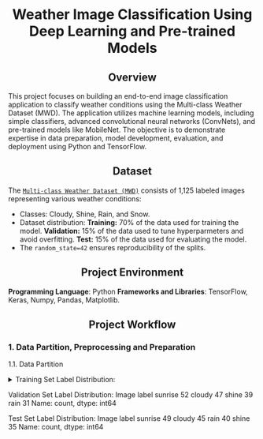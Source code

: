 # __<center> Weather Image Classification Using Deep Learning and Pre-trained Models </center>__

## __<center>Overview</center>__
This project focuses on building an end-to-end image classification application to classify weather conditions using the Multi-class Weather Dataset (MWD).
The application utilizes machine learning models, including simple classifiers, advanced convolutional neural networks (ConvNets), and pre-trained models like MobileNet. 
The objective is to demonstrate expertise in data preparation, model development, evaluation, and deployment using Python and TensorFlow.

## __<center>Dataset</center>__
The [`Multi-class Weather Dataset (MWD)`](https://github.com/VivianNg9/Weather-Image-Classification-Using-Deep-Learning-and-Pre-trained-Models/blob/main/dataset2.zip) consists of 1,125 labeled images representing various weather conditions:
- Classes: Cloudy, Shine, Rain, and Snow.
- Dataset distribution:
**Training:** 70% of the data used for training the model.
**Validation:** 15% of the data used to tune hyperparmeters and avoid overfitting.
**Test:** 15% of the data used for evaluating the model.
- The `random_state=42` ensures reproducibility of the splits.

## __<center>Project Environment</center>__
**Programming Language**: Python
**Frameworks and Libraries**: TensorFlow, Keras, Numpy, Pandas, Matplotlib. 

## __<center>Project Workflow</center>__
### 1. Data Partition, Preprocessing and Preparation 
1.1. Data Partition 
<details>
  <summary>Training Set Label Distribution:</summary>
 Image label

| Image label |  |
| --------    | ------- |
| sunrise     | 255     |
| cloudy      | 208     |
| shine       | 179     |
| rain        | 142     |

Name: count, dtype: int64
</details>

Validation Set Label Distribution:
 Image label
sunrise    52
cloudy     47
shine      39
rain       31
Name: count, dtype: int64

Test Set Label Distribution:
 Image label
sunrise    49
cloudy     45
rain       40
shine      35
Name: count, dtype: int64

